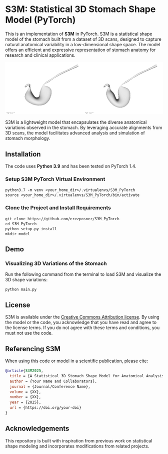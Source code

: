 # S3M: Statistical 3D Stomach Shape Model (PyTorch)

This is an implementation of **S3M** in PyTorch. S3M is a statistical shape model of the stomach built from a dataset of 3D scans, designed to capture natural anatomical variability in a low-dimensional shape space. The model offers an efficient and expressive representation of stomach anatomy for research and clinical applications.

<p align="center"> 
  <img src="gifs/model_variations.gif">
</p>

S3M is a lightweight model that encapsulates the diverse anatomical variations observed in the stomach. By leveraging accurate alignments from 3D scans, the model facilitates advanced analysis and simulation of stomach morphology.

## Installation

The code uses **Python 3.9** and has been tested on PyTorch 1.4.

### Setup S3M PyTorch Virtual Environment

```shell
python3.7 -m venv <your_home_dir>/.virtualenvs/S3M_PyTorch
source <your_home_dir>/.virtualenvs/S3M_PyTorch/bin/activate
```

### Clone the Project and Install Requirements

```shell
git clone https://github.com/erezposner/S3M_PyTorch
cd S3M_PyTorch
python setup.py install
mkdir model
```

## Demo

### Visualizing 3D Variations of the Stomach

Run the following command from the terminal to load S3M and visualize the 3D shape variations:

```shell
python main.py
```

## License

S3M is available under the [Creative Commons Attribution license](https://creativecommons.org/licenses/by/4.0/). By using the model or the code, you acknowledge that you have read and agree to the license terms. If you do not agree with these terms and conditions, you must not use the code.

## Referencing S3M

When using this code or model in a scientific publication, please cite:

```bibtex
@article{S3M2025,
  title = {A Statistical 3D Stomach Shape Model for Anatomical Analysis},
  author = {Your Name and Collaborators},
  journal = {Journal/Conference Name},
  volume = {XX},
  number = {XX},
  year = {2025},
  url = {https://doi.org/your-doi}
}
```

## Acknowledgements

This repository is built with inspiration from previous work on statistical shape modeling and incorporates modifications from related projects.
```
